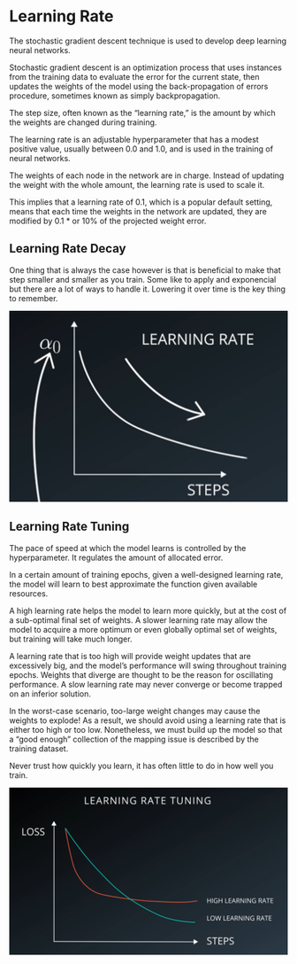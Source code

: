 # Learning Rate

The stochastic gradient descent technique is used to develop deep learning neural networks.

Stochastic gradient descent is an optimization process that uses instances from the training data to evaluate the error for the current state, then updates the weights of the model using the back-propagation of errors procedure, sometimes known as simply backpropagation.

The step size, often known as the “learning rate,” is the amount by which the weights are changed during training.

The learning rate is an adjustable hyperparameter that has a modest positive value, usually between 0.0 and 1.0, and is used in the training of neural networks.

The weights of each node in the network are in charge. Instead of updating the weight with the whole amount, the learning rate is used to scale it.

This implies that a learning rate of 0.1, which is a popular default setting, means that each time the weights in the network are updated, they are modified by 0.1 * or 10% of the projected weight error.

## Learning Rate Decay

One thing that is always the case however is that is beneficial to make that step smaller and smaller as you train. Some like to apply and exponencial but there are a lot of ways to handle it. Lowering it over time is the key thing to remember.

![Udacity](./Img/learning-rate-decay.png)

## Learning Rate Tuning

The pace of speed at which the model learns is controlled by the hyperparameter. It regulates the amount of allocated error.

In a certain amount of training epochs, given a well-designed learning rate, the model will learn to best approximate the function given available resources.

A high learning rate helps the model to learn more quickly, but at the cost of a sub-optimal final set of weights. A slower learning rate may allow the model to acquire a more optimum or even globally optimal set of weights, but training will take much longer.

A learning rate that is too high will provide weight updates that are excessively big, and the model’s performance will swing throughout training epochs. Weights that diverge are thought to be the reason for oscillating performance. A slow learning rate may never converge or become trapped on an inferior solution.

In the worst-case scenario, too-large weight changes may cause the weights to explode!
As a result, we should avoid using a learning rate that is either too high or too low. Nonetheless, we must build up the model so that a “good enough” collection of the mapping issue is described by the training dataset.

Never trust how quickly you learn, it has often little to do in how well you train.

![Udacity](./Img/learning-rate-tuning.png)